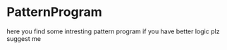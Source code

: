 # PatternProgram
here you find some intresting pattern program
if you have better logic plz suggest me
